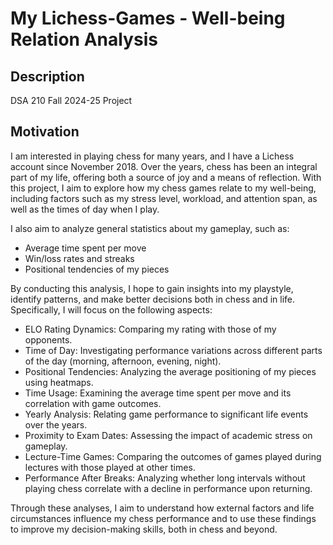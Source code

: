 # My Lichess-Games - Well-being Relation Analysis

## Description

DSA 210 Fall 2024-25 Project

## Motivation

I am interested in playing chess for many years, and I have a Lichess account since November 2018. Over the years, chess has been an integral part of my life, offering both a source of joy and a means of reflection. With this project, I aim to explore how my chess games relate to my well-being, including factors such as my stress level, workload, and attention span, as well as the times of day when I play.

I also aim to analyze general statistics about my gameplay, such as:

- Average time spent per move
- Win/loss rates and streaks
- Positional tendencies of my pieces

By conducting this analysis, I hope to gain insights into my playstyle, identify patterns, and make better decisions both in chess and in life. Specifically, I will focus on the following aspects:

- ELO Rating Dynamics: Comparing my rating with those of my opponents.
- Time of Day: Investigating performance variations across different parts of the day (morning, afternoon, evening, night).
- Positional Tendencies: Analyzing the average positioning of my pieces using heatmaps.
- Time Usage: Examining the average time spent per move and its correlation with game outcomes.
- Yearly Analysis: Relating game performance to significant life events over the years.
- Proximity to Exam Dates: Assessing the impact of academic stress on gameplay.
- Lecture-Time Games: Comparing the outcomes of games played during lectures with those played at other times.
- Performance After Breaks: Analyzing whether long intervals without playing chess correlate with a decline in performance upon returning.

Through these analyses, I aim to understand how external factors and life circumstances influence my chess performance and to use these findings to improve my decision-making skills, both in chess and beyond.

